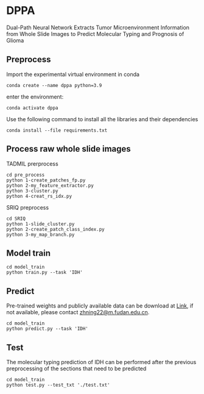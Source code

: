 # DPPA
Dual-Path Neural Network Extracts Tumor Microenvironment Information from Whole Slide Images to Predict Molecular Typing and Prognosis of Glioma



## Preprocess

Import the experimental virtual environment in conda

```
conda create --name dppa python=3.9
```

enter the environment:

```
conda activate dppa
```

Use the following command to install all the libraries and their dependencies

```
conda install --file requirements.txt
```



## Process raw whole slide images

TADMIL prerprocess

```
cd pre_process
python 1-create_patches_fp.py
python 2-my_feature_extractor.py
python 3-cluster.py
python 4-creat_rs_idx.py
```



SRIQ preprocess

```
cd SRIQ
python 1-slide_cluster.py
python 2-create_patch_class_index.py
python 3-my_map_branch.py
```



## Model train

```
cd model_train
python train.py --task 'IDH'
```



## Predict

Pre-trained weights and publicly available data can be download at [Link](https://pan.baidu.com/s/17FnGF1EYL2nTmj12sa3LGw?pwd=7r7j), if not available, please contact zhning22@m.fudan.edu.cn.

```
cd model_train
python predict.py --task 'IDH'
```





## Test

The molecular typing prediction of IDH can be performed after the previous preprocessing of the sections that need to be predicted

```
cd model_train
python test.py --test_txt './test.txt'
```

